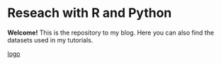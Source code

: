 # Reseach with R and Python 

**Welcome!** This is the repository to my blog. Here you can also find the datasets used in my tutorials.

[logo](assets/img/logo.png)
